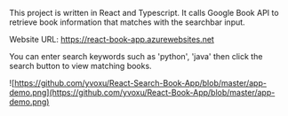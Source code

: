 This project is written in React and Typescript. It calls Google Book API to retrieve book information that matches with the searchbar input.

Website URL: https://react-book-app.azurewebsites.net

You can enter search keywords such as 'python', 'java' then click the search button to view matching books.

![https://github.com/yvoxu/React-Search-Book-App/blob/master/app-demo.png](https://github.com/yvoxu/React-Book-App/blob/master/app-demo.png)

